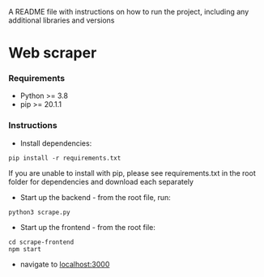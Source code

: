 A README file with instructions on how to run the project, including any additional libraries and versions


# Web scraper

### Requirements
- Python >= 3.8
- pip >= 20.1.1

### Instructions
- Install dependencies:

`pip install -r requirements.txt`

If you are unable to install with pip, please see requirements.txt in the root folder for dependencies and download each separately

- Start up the backend - from the root file, run:

`python3 scrape.py`


- Start up the frontend - from the root file:
```
cd scrape-frontend
npm start
```

- navigate to [localhost:3000](localhost:3000)
